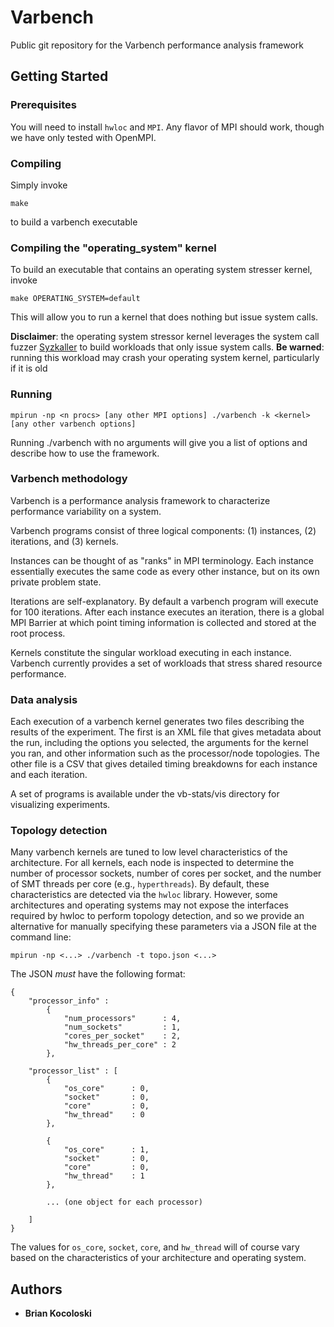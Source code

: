 # Varbench

Public git repository for the Varbench performance analysis framework

## Getting Started

### Prerequisites

You will need to install ```hwloc``` and ```MPI```. Any flavor of MPI should
work, though we have only tested with OpenMPI.

### Compiling

Simply invoke

```
make
```

to build a varbench executable

### Compiling the "operating_system" kernel

To build an executable that contains an operating system stresser kernel,
invoke

```
make OPERATING_SYSTEM=default
```

This will allow you to run a kernel that does nothing but issue system
calls.

__Disclaimer__: the operating system stressor kernel leverages the system
call fuzzer [Syzkaller](https://github.com/google/syzkaller) to build
workloads that only issue system calls. __Be warned__: running this workload
may crash your operating system kernel, particularly if it is old

### Running


```
mpirun -np <n procs> [any other MPI options] ./varbench -k <kernel> [any other varbench options]
```

Running ./varbench with no arguments will give you a list of options and 
describe how to use the framework.

### Varbench methodology

Varbench is a performance analysis framework to characterize
performance variability on a system. 

Varbench programs consist of three logical components: (1) instances,
(2) iterations, and (3) kernels.

Instances can be thought of as "ranks" in MPI terminology. Each
instance essentially executes the same code as every other instance,
but on its own private problem state.

Iterations are self-explanatory. By default a varbench program will
execute for 100 iterations. After each instance executes an iteration,
there is a global MPI Barrier at which point timing information is
collected and stored at the root process.

Kernels constitute the singular workload executing in each instance.
Varbench currently provides a set of workloads that stress shared
resource performance.


### Data analysis

Each execution of a varbench kernel generates two files describing the results
of the experiment. The first is an XML file that gives metadata about the run,
including the options you selected, the arguments for the kernel you ran, and
other information such as the processor/node topologies. The other file is a 
CSV that gives detailed timing breakdowns for each instance and each iteration.

A set of programs is available under the vb-stats/vis directory for visualizing
experiments.


### Topology detection

Many varbench kernels are tuned to low level characteristics of the
architecture. For all kernels, each node is inspected to determine the number
of processor sockets, number of cores per socket, and the number of SMT threads
per core (e.g., `hyperthreads`). By default, these characteristics are detected
via the ```hwloc``` library. However, some architectures and operating systems
may not expose the interfaces required by hwloc to perform topology detection,
and so we provide an alternative for manually specifying these parameters via
a JSON file at the command line:

```
mpirun -np <...> ./varbench -t topo.json <...>
```
The JSON _must_ have the following format:
```
{ 
    "processor_info" : 
        {
            "num_processors"      : 4,
            "num_sockets"         : 1,
            "cores_per_socket"    : 2,
            "hw_threads_per_core" : 2
        },

    "processor_list" : [
        {
            "os_core"      : 0,
            "socket"       : 0,
            "core"         : 0,
            "hw_thread"    : 0
        },

        {
            "os_core"      : 1,
            "socket"       : 0,
            "core"         : 0,
            "hw_thread"    : 1
        },

        ... (one object for each processor)

    ]
}
```

The values for ```os_core```, ```socket```, ```core```, and ```hw_thread``` will
of course vary based on the characteristics of your architecture and operating
system.

## Authors

* **Brian Kocoloski**
